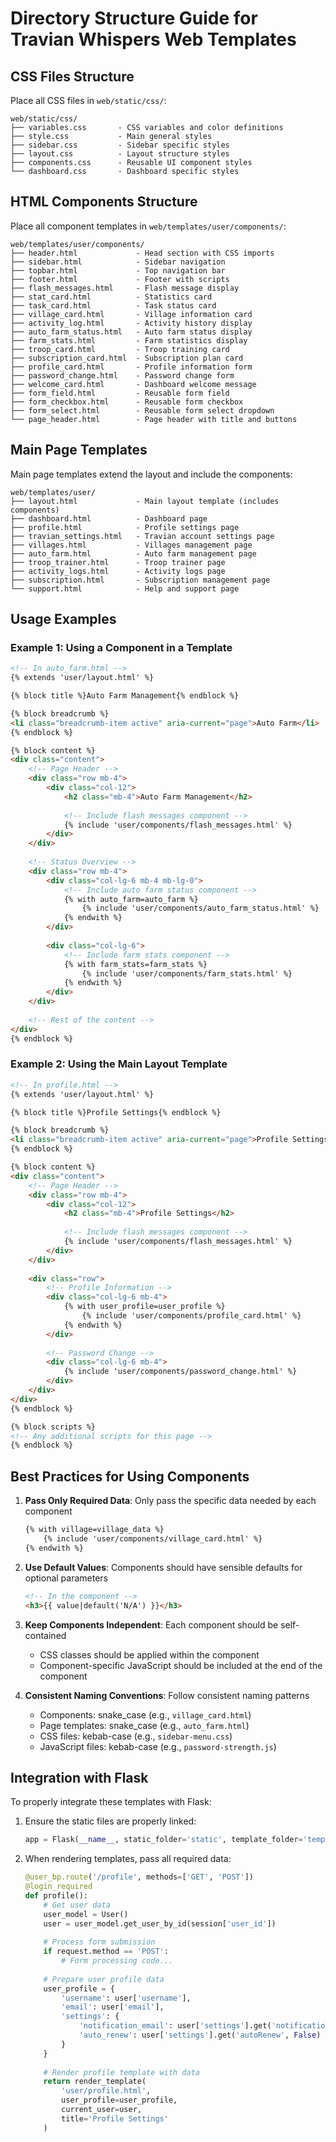 # Directory Structure Guide for Travian Whispers Web Templates

## CSS Files Structure
Place all CSS files in `web/static/css/`:

```
web/static/css/
├── variables.css       - CSS variables and color definitions
├── style.css           - Main general styles
├── sidebar.css         - Sidebar specific styles
├── layout.css          - Layout structure styles
├── components.css      - Reusable UI component styles
└── dashboard.css       - Dashboard specific styles
```

## HTML Components Structure
Place all component templates in `web/templates/user/components/`:

```
web/templates/user/components/
├── header.html             - Head section with CSS imports
├── sidebar.html            - Sidebar navigation
├── topbar.html             - Top navigation bar
├── footer.html             - Footer with scripts
├── flash_messages.html     - Flash message display
├── stat_card.html          - Statistics card
├── task_card.html          - Task status card
├── village_card.html       - Village information card
├── activity_log.html       - Activity history display
├── auto_farm_status.html   - Auto farm status display
├── farm_stats.html         - Farm statistics display
├── troop_card.html         - Troop training card
├── subscription_card.html  - Subscription plan card
├── profile_card.html       - Profile information form
├── password_change.html    - Password change form
├── welcome_card.html       - Dashboard welcome message
├── form_field.html         - Reusable form field
├── form_checkbox.html      - Reusable form checkbox
├── form_select.html        - Reusable form select dropdown
└── page_header.html        - Page header with title and buttons
```

## Main Page Templates
Main page templates extend the layout and include the components:

```
web/templates/user/
├── layout.html             - Main layout template (includes components)
├── dashboard.html          - Dashboard page
├── profile.html            - Profile settings page
├── travian_settings.html   - Travian account settings page
├── villages.html           - Villages management page
├── auto_farm.html          - Auto farm management page
├── troop_trainer.html      - Troop trainer page
├── activity_logs.html      - Activity logs page
├── subscription.html       - Subscription management page
└── support.html            - Help and support page
```

## Usage Examples

### Example 1: Using a Component in a Template

```html
<!-- In auto_farm.html -->
{% extends 'user/layout.html' %}

{% block title %}Auto Farm Management{% endblock %}

{% block breadcrumb %}
<li class="breadcrumb-item active" aria-current="page">Auto Farm</li>
{% endblock %}

{% block content %}
<div class="content">
    <!-- Page Header -->
    <div class="row mb-4">
        <div class="col-12">
            <h2 class="mb-4">Auto Farm Management</h2>
            
            <!-- Include flash messages component -->
            {% include 'user/components/flash_messages.html' %}
        </div>
    </div>
    
    <!-- Status Overview -->
    <div class="row mb-4">
        <div class="col-lg-6 mb-4 mb-lg-0">
            <!-- Include auto farm status component -->
            {% with auto_farm=auto_farm %}
                {% include 'user/components/auto_farm_status.html' %}
            {% endwith %}
        </div>
        
        <div class="col-lg-6">
            <!-- Include farm stats component -->
            {% with farm_stats=farm_stats %}
                {% include 'user/components/farm_stats.html' %}
            {% endwith %}
        </div>
    </div>
    
    <!-- Rest of the content -->
</div>
{% endblock %}
```

### Example 2: Using the Main Layout Template

```html
<!-- In profile.html -->
{% extends 'user/layout.html' %}

{% block title %}Profile Settings{% endblock %}

{% block breadcrumb %}
<li class="breadcrumb-item active" aria-current="page">Profile Settings</li>
{% endblock %}

{% block content %}
<div class="content">
    <!-- Page Header -->
    <div class="row mb-4">
        <div class="col-12">
            <h2 class="mb-4">Profile Settings</h2>
            
            <!-- Include flash messages component -->
            {% include 'user/components/flash_messages.html' %}
        </div>
    </div>
    
    <div class="row">
        <!-- Profile Information -->
        <div class="col-lg-6 mb-4">
            {% with user_profile=user_profile %}
                {% include 'user/components/profile_card.html' %}
            {% endwith %}
        </div>
        
        <!-- Password Change -->
        <div class="col-lg-6 mb-4">
            {% include 'user/components/password_change.html' %}
        </div>
    </div>
</div>
{% endblock %}

{% block scripts %}
<!-- Any additional scripts for this page -->
{% endblock %}
```

## Best Practices for Using Components

1. **Pass Only Required Data**: Only pass the specific data needed by each component
   ```html
   {% with village=village_data %}
       {% include 'user/components/village_card.html' %}
   {% endwith %}
   ```

2. **Use Default Values**: Components should have sensible defaults for optional parameters
   ```html
   <!-- In the component -->
   <h3>{{ value|default('N/A') }}</h3>
   ```

3. **Keep Components Independent**: Each component should be self-contained
   - CSS classes should be applied within the component
   - Component-specific JavaScript should be included at the end of the component

4. **Consistent Naming Conventions**: Follow consistent naming patterns
   - Components: snake_case (e.g., `village_card.html`)
   - Page templates: snake_case (e.g., `auto_farm.html`)
   - CSS files: kebab-case (e.g., `sidebar-menu.css`)
   - JavaScript files: kebab-case (e.g., `password-strength.js`)

## Integration with Flask

To properly integrate these templates with Flask:

1. Ensure the static files are properly linked:
   ```python
   app = Flask(__name__, static_folder='static', template_folder='templates')
   ```

2. When rendering templates, pass all required data:
   ```python
   @user_bp.route('/profile', methods=['GET', 'POST'])
   @login_required
   def profile():
       # Get user data
       user_model = User()
       user = user_model.get_user_by_id(session['user_id'])
       
       # Process form submission
       if request.method == 'POST':
           # Form processing code...
       
       # Prepare user profile data
       user_profile = {
           'username': user['username'],
           'email': user['email'],
           'settings': {
               'notification_email': user['settings'].get('notification', True),
               'auto_renew': user['settings'].get('autoRenew', False)
           }
       }
       
       # Render profile template with data
       return render_template(
           'user/profile.html', 
           user_profile=user_profile,
           current_user=user,
           title='Profile Settings'
       )
   ```